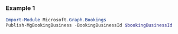### Example 1
```powershell
Import-Module Microsoft.Graph.Bookings
Publish-MgBookingBusiness -BookingBusinessId $bookingBusinessId
```
